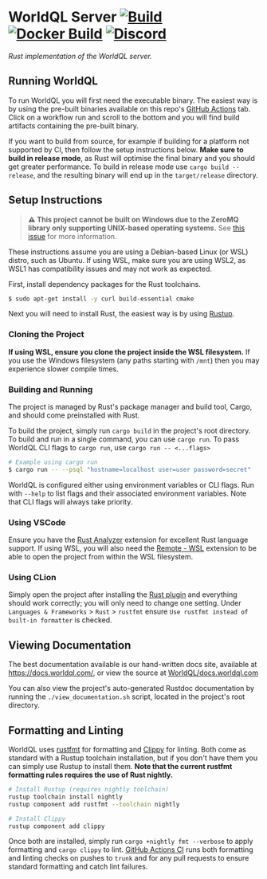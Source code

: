 # WorldQL Server [![Build](https://github.com/WorldQL/worldql_server/actions/workflows/build.yml/badge.svg)](https://github.com/WorldQL/worldql_server/actions/workflows/build.yml) [![Docker Build](https://github.com/WorldQL/worldql_server/actions/workflows/docker.yml/badge.svg)](https://github.com/WorldQL/worldql_server/actions/workflows/docker.yml) [![Discord](https://img.shields.io/discord/701873003679449108.svg?color=738ad6&label=Join%20the%20Discord%20server&logo=discord&logoColor=ffffff)](https://discord.gg/tDZkXQPzEw)

*Rust implementation of the WorldQL server.*

## Running WorldQL
To run WorldQL you will first need the executable binary. The easiest way is by using the pre-built binaries available on this repo's [GitHub Actions](https://github.com/WorldQL/worldql_server/actions/workflows/build.yml) tab.
Click on a workflow run and scroll to the bottom and you will find build artifacts containing the pre-built binary.

If you want to build from source, for example if building for a platform not supported by CI, then follow the setup instructions below. **Make sure to build in release mode**, as Rust will optimise the
final binary and you should get greater performance. To build in release mode use `cargo build --release`, and the resulting binary will end up in the `target/release` directory.

## Setup Instructions
> **:warning: This project cannot be built on Windows due to the ZeroMQ library only supporting UNIX-based operating systems.** See [this issue](https://github.com/cetra3/tmq/issues/17) for more information.

These instructions assume you are using a Debian-based Linux (or WSL) distro, such as Ubuntu. If using WSL, make sure you are using WSL2, as WSL1 has compatibility issues and may not work as expected.

First, install dependency packages for the Rust toolchains.
```sh
$ sudo apt-get install -y curl build-essential cmake
```

Next you will need to install Rust, the easiest way is by using [Rustup](https://rustup.rs/).

### Cloning the Project
**If using WSL, ensure you clone the project inside the WSL filesystem.** If you use the Windows filesystem (any paths starting with `/mnt`) then you may experience slower compile times.

### Building and Running
The project is managed by Rust's package manager and build tool, Cargo, and should come preinstalled with Rust.

To build the project, simply run `cargo build` in the project's root directory.  
To build and run in a single command, you can use `cargo run`. To pass WorldQL CLI flags to `cargo run`, use `cargo run -- <...flags>`

```bash
# Example using cargo run
$ cargo run -- --psql "hostname=localhost user=user password=secret"
```

WorldQL is configured either using environment variables or CLI flags. Run with `--help` to list flags and their associated environment variables. Note that CLI flags will always take priority.

### Using VSCode
Ensure you have the [Rust Analyzer](https://marketplace.visualstudio.com/items?itemName=matklad.rust-analyzer) extension for excellent Rust language support. If using WSL, you will also need the [Remote - WSL](https://marketplace.visualstudio.com/items?itemName=ms-vscode-remote.remote-wsl) extension to be able to open the project from within the WSL filesystem.

### Using CLion
Simply open the project after installing the [Rust plugin](https://plugins.jetbrains.com/plugin/8182-rust/docs) and everything should work correctly; you will only need to change one setting. Under `Languages & Frameworks` > `Rust` > `rustfmt` ensure `Use rustfmt instead of built-in formatter` is checked.

## Viewing Documentation
The best documentation available is our hand-written docs site, available at https://docs.worldql.com/, or view the source at [WorldQL/docs.worldql.com](https://github.com/WorldQL/docs.worldql.com)

You can also view the project's auto-generated Rustdoc documentation by running the `./view_documentation.sh` script, located in the project's root directory.

## Formatting and Linting
WorldQL uses [rustfmt](https://github.com/rust-lang/rustfmt) for formatting and [Clippy](https://github.com/rust-lang/rust-clippy) for linting. Both come as standard with a Rustup toolchain installation, but if you don't have them you can simply use Rustup to install them. **Note that the current rustfmt formatting rules requires the use of Rust nightly.**

```sh
# Install Rustup (requires nightly toolchain)
rustup toolchain install nightly
rustup component add rustfmt --toolchain nightly

# Install Clippy
rustup component add clippy
```

Once both are installed, simply run `cargo +nightly fmt --verbose` to apply formatting and `cargo clippy` to lint. [GitHub Actions CI](https://github.com/WorldQL/worldql_server/actions/workflows/build.yml) runs both formatting and linting checks on pushes to `trunk` and for any pull requests to ensure standard formatting and catch lint failures.
